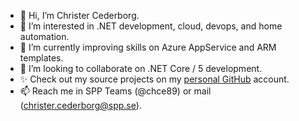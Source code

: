 - 👋 Hi, I’m Christer Cederborg.
- 👀 I’m interested in .NET development, cloud, devops, and home automation.
- 🌱 I’m currently improving skills on Azure AppService and ARM templates.
- 💞️ I’m looking to collaborate on .NET Core / 5 development.
- ✨ Check out my source projects on my [personal GitHub](https://github.com/highbyte) account.
- 📫 Reach me in SPP Teams (@chce89) or mail (christer.cederborg@spp.se).

<!---
 is a ✨ special ✨ repository because its `README.md` (this file) appears on your GitHub profile.
You can click the Preview link to take a look at your changes.
--->
